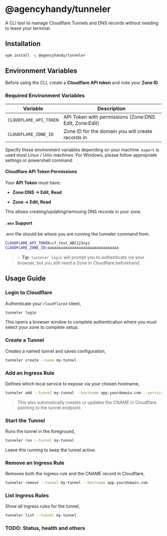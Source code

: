 # @agencyhandy/tunneler

A CLI tool to manage Cloudflare Tunnels and DNS records without needing to leave your terminal.

## Installation
```bash
npm install -g @agencyhandy/tunneler
```
## Environment Variables

Before using the CLI, create a **Cloudflare API token** and note your **Zone ID**.

### Required Environment Variables

| Variable               | Description                                             |
| ---------------------- | ------------------------------------------------------- |
| `CLOUDFLARE_API_TOKEN` | API Token with permissions (Zone\:DNS Edit, Zone\:Edit) |
| `CLOUDFLARE_ZONE_ID`   | Zone ID for the domain you will create records in       |

Specify these environment variables depending on your machine. `export` is used most Linux / Unix machines. For Windows, please follow appropriate settings or powershell command.

####  Cloudflare API Token Permissions

Your **API Token** must have:

-   **Zone:DNS → Edit, Read**
    
-   **Zone → Edit, Read**
    

This allows creating/updating/removing DNS records in your zone.

#### `.env` Support
.env file should be where you are running the tunneler command from. 
```bash
CLOUDFLARE_API_TOKEN=cf_test_ABC123xyz
CLOUDFLARE_ZONE_ID=aaaaaaaaaaaaaaaaaaaaaaaaaaaaaaaa
```
> 💡 **Tip**: `tunneler login` will prompt you to authenticate via your browser, but you still need a Zone in Cloudflare beforehand.

## Usage Guide

### Login to Cloudflare

Authenticate your `cloudflared` client,
```bash
tunneler login
```
This opens a browser window to complete authentication where you must select your zone to complete setup.

### Create a Tunnel
Creates a named tunnel and saves configuration,

```bash
tunneler create --name my-tunnel
```

### Add an Ingress Rule
Defines which local service to expose via your chosen hostname,

```bash
tunneler add --tunnel my-tunnel --hostname app.yourdomain.com --service localhost:3000
```
> This also automatically creates or updates the CNAME in Cloudflare pointing to the tunnel endpoint.

### Start the Tunnel
Runs the tunnel in the foreground,

```bash
tunneler run --tunnel my-tunnel
```
Leave this running to keep the tunnel active.

### Remove an Ingress Rule
Removes both the ingress rule and the CNAME record in Cloudflare,

```bash
tunneler remove --tunnel my-tunnel --hostname app.yourdomain.com
```

### List Ingress Rules
Show all ingress rules for the tunnel,

```bash
tunneler list --tunnel my-tunnel
```

### TODO: Status, health and others
